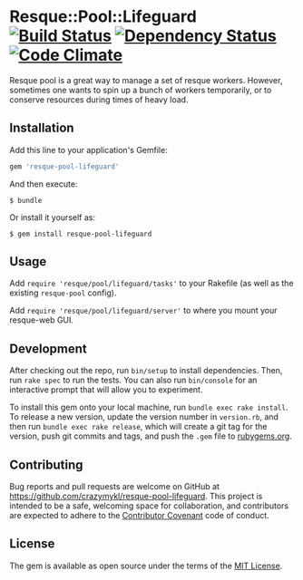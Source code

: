# Resque::Pool::Lifeguard [![Build Status](https://travis-ci.org/crazymykl/resque-pool-lifeguard.svg?branch=master)](https://travis-ci.org/crazymykl/resque-pool-lifeguard) [![Dependency Status](https://dependencyci.com/github/crazymykl/resque-pool-lifeguard/badge)](https://dependencyci.com/github/crazymykl/resque-pool-lifeguard) [![Code Climate](https://codeclimate.com/github/crazymykl/resque-pool-lifeguard/badges/gpa.svg)](https://codeclimate.com/github/crazymykl/resque-pool-lifeguard)

Resque pool is a great way to manage a set of resque workers. However, sometimes one wants to spin up a bunch of workers temporarily, or to conserve resources during times of heavy load.

## Installation

Add this line to your application's Gemfile:

```ruby
gem 'resque-pool-lifeguard'
```

And then execute:

    $ bundle

Or install it yourself as:

    $ gem install resque-pool-lifeguard

## Usage

Add `require 'resque/pool/lifeguard/tasks'` to your Rakefile (as well as the existing `resque-pool` config).

Add `require 'resque/pool/lifeguard/server'` to where you mount your resque-web GUI.

## Development

After checking out the repo, run `bin/setup` to install dependencies. Then, run `rake spec` to run the tests. You can also run `bin/console` for an interactive prompt that will allow you to experiment.

To install this gem onto your local machine, run `bundle exec rake install`. To release a new version, update the version number in `version.rb`, and then run `bundle exec rake release`, which will create a git tag for the version, push git commits and tags, and push the `.gem` file to [rubygems.org](https://rubygems.org).

## Contributing

Bug reports and pull requests are welcome on GitHub at https://github.com/crazymykl/resque-pool-lifeguard. This project is intended to be a safe, welcoming space for collaboration, and contributors are expected to adhere to the [Contributor Covenant](http://contributor-covenant.org) code of conduct.


## License

The gem is available as open source under the terms of the [MIT License](http://opensource.org/licenses/MIT).
